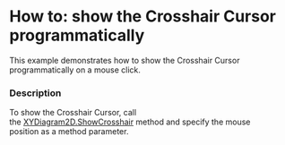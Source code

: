 # How to: show the Crosshair Cursor programmatically


This example demonstrates how to show the Crosshair Cursor programmatically on a mouse click.


<h3>Description</h3>

To show the Crosshair Cursor, call the&nbsp;<a href="https://documentation.devexpress.com/#WPF/DevExpressXpfChartsXYDiagram2D_ShowCrosshairtopic">XYDiagram2D.ShowCrosshair</a>&nbsp;method and specify the mouse position&nbsp;as a method parameter.

<br/>


